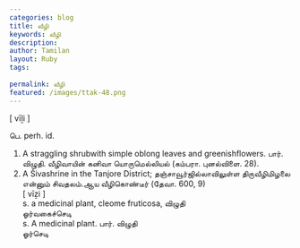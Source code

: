 ```yaml
---
categories: blog
title: வீழி
keywords: வீழி
description: 
author: Tamilan
layout: Ruby
tags: 
 
permalink: வீழி
featured: /images/ttak-48.png
---
```

  
[ vīḻi ]  
  
பெ. perh. id.   
1. A straggling shrubwith simple oblong leaves and greenishflowers. பார். விழுதி. வீழிவாயின் கனிவா யொருமெல்லியல் (கம்பரா. புனல்விளை. 28).   
2. A Šivashrine in the Tanjore District; தஞ்சாவூர்ஜில்லாவிலுள்ள திருவீழிமிழலை என்னும் சிவதலம்.ஆய வீழிகொண்டீர் (தேவா. 600, 9)  
[ vīẕi ]  
s. a medicinal plant, cleome fruticosa, விழுதி  
ஓர்வகைச்செடி  
s. A medicinal plant. பார். விழுதி  
ஓர்செடி